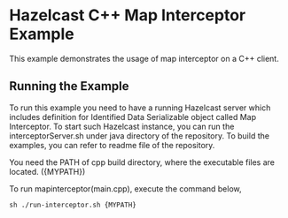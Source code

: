 # Hazelcast C++ Map Interceptor Example

This example demonstrates the usage of map interceptor on a C++ client.

## Running the Example

To run this example you need to have a running Hazelcast server which includes definition for Identified Data Serializable object called Map Interceptor. To start such Hazelcast instance, you can run the interceptorServer.sh under java directory of the repository. To build the examples, you can refer to readme file of the repository.

You need the PATH of cpp build directory, where the executable files are located. ({MYPATH})

To run mapinterceptor(main.cpp), execute the command below,
```
sh ./run-interceptor.sh {MYPATH}
```
